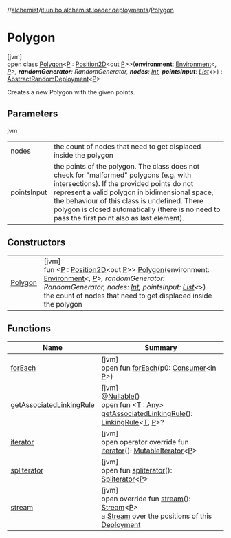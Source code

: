 //[alchemist](../../../index.md)/[it.unibo.alchemist.loader.deployments](../index.md)/[Polygon](index.md)

# Polygon

[jvm]\
open class [Polygon](index.md)<[P](index.md) : [Position2D](../../it.unibo.alchemist.model.interfaces/-position2-d/index.md)<out [P](index.md)>>(**environment**: [Environment](../../it.unibo.alchemist.model.interfaces/-environment/index.md)<*, [P](index.md)>, **randomGenerator**: RandomGenerator, **nodes**: [Int](https://kotlinlang.org/api/latest/jvm/stdlib/kotlin/-int/index.html), **pointsInput**: [List](https://kotlinlang.org/api/latest/jvm/stdlib/kotlin.collections/-list/index.html)<*>) : [AbstractRandomDeployment](../-abstract-random-deployment/index.md)<[P](index.md)> 

Creates a new Polygon with the given points.

## Parameters

jvm

| | |
|---|---|
| nodes | the count of nodes that need to get displaced inside the polygon |
| pointsInput | the points of the polygon. The class does not check for "malformed" polygons (e.g. with intersections). If the provided points do not represent a valid polygon in bidimensional space, the behaviour of this class is undefined. There polygon is closed automatically (there is no need to pass the first point also as last element). |

## Constructors

| | |
|---|---|
| [Polygon](-polygon.md) | [jvm]<br>fun <[P](index.md) : [Position2D](../../it.unibo.alchemist.model.interfaces/-position2-d/index.md)<out [P](index.md)>> [Polygon](-polygon.md)(environment: [Environment](../../it.unibo.alchemist.model.interfaces/-environment/index.md)<*, [P](index.md)>, randomGenerator: RandomGenerator, nodes: [Int](https://kotlinlang.org/api/latest/jvm/stdlib/kotlin/-int/index.html), pointsInput: [List](https://kotlinlang.org/api/latest/jvm/stdlib/kotlin.collections/-list/index.html)<*>)<br>the count of nodes that need to get displaced inside the polygon |

## Functions

| Name | Summary |
|---|---|
| [forEach](index.md#570985313%2FFunctions%2F-267951372) | [jvm]<br>open fun [forEach](index.md#570985313%2FFunctions%2F-267951372)(p0: [Consumer](https://docs.oracle.com/javase/8/docs/api/java/util/function/Consumer.html)<in [P](index.md)>) |
| [getAssociatedLinkingRule](../-deployment/get-associated-linking-rule.md) | [jvm]<br>@[Nullable](https://docs.oracle.com/javase/8/docs/api/javax/annotation/Nullable.html)()<br>open fun <[T](../-deployment/get-associated-linking-rule.md) : [Any](https://kotlinlang.org/api/latest/jvm/stdlib/kotlin/-any/index.html)> [getAssociatedLinkingRule](../-deployment/get-associated-linking-rule.md)(): [LinkingRule](../../it.unibo.alchemist.model.interfaces/-linking-rule/index.md)<[T](../-deployment/get-associated-linking-rule.md), [P](index.md)>? |
| [iterator](../-deployment/iterator.md) | [jvm]<br>open operator override fun [iterator](../-deployment/iterator.md)(): [MutableIterator](https://kotlinlang.org/api/latest/jvm/stdlib/kotlin.collections/-mutable-iterator/index.html)<[P](index.md)> |
| [spliterator](../-close-to-g-p-s-trace/index.md#-1387152138%2FFunctions%2F-267951372) | [jvm]<br>open fun [spliterator](../-close-to-g-p-s-trace/index.md#-1387152138%2FFunctions%2F-267951372)(): [Spliterator](https://docs.oracle.com/javase/8/docs/api/java/util/Spliterator.html)<[P](index.md)> |
| [stream](../-abstract-random-deployment/stream.md) | [jvm]<br>open override fun [stream](../-abstract-random-deployment/stream.md)(): [Stream](https://docs.oracle.com/javase/8/docs/api/java/util/stream/Stream.html)<[P](index.md)><br>a [Stream](https://docs.oracle.com/javase/8/docs/api/java/util/stream/Stream.html) over the positions of this [Deployment](../-deployment/index.md) |
